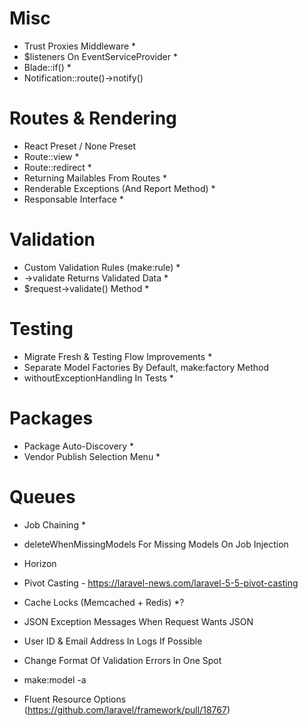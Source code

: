 # Misc
- Trust Proxies Middleware *
- $listeners On EventServiceProvider *
- Blade::if() *
- Notification::route()->notify()

# Routes & Rendering
- React Preset / None Preset
- Route::view *
- Route::redirect *
- Returning Mailables From Routes *
- Renderable Exceptions (And Report Method) *
- Responsable Interface *

# Validation
- Custom Validation Rules (make:rule) *
- ->validate Returns Validated Data *
- $request->validate() Method *

# Testing
- Migrate Fresh & Testing Flow Improvements *
- Separate Model Factories By Default, make:factory Method
- withoutExceptionHandling In Tests *

# Packages
- Package Auto-Discovery *
- Vendor Publish Selection Menu *

# Queues
- Job Chaining *
- deleteWhenMissingModels For Missing Models On Job Injection
- Horizon



- Pivot Casting - https://laravel-news.com/laravel-5-5-pivot-casting
- Cache Locks (Memcached + Redis) *?
- JSON Exception Messages When Request Wants JSON
- User ID & Email Address In Logs If Possible
- Change Format Of Validation Errors In One Spot
- make:model -a
- Fluent Resource Options (https://github.com/laravel/framework/pull/18767)
